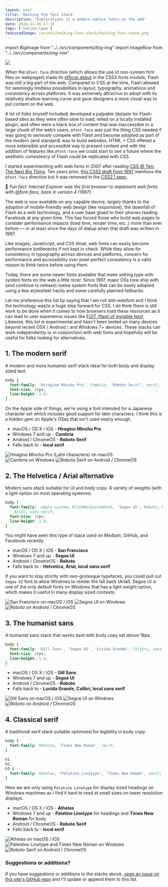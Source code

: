 ```yaml
---
layout: post
title: 'Hacking the font Stack'
description: 'Explorations in a modern native fonts on the web'
date: 2016-11-28 17:18
tags: ['native-type']
featuredImage: /assets/hacking-font-stack/hacking-font-stack.png
---
```


import BigImage from "../../src/components/big-img"
import ImageRow from "../../src/components/img-row"

<BigImage>

![](/assets/hacking-font-stack/hacking-font-stack.png)

</BigImage>

When the `@font-face` directive (which allows the use of non-system font files on webpages) made its [official debut][423c2466] in the CSS3 fonts module, Flash was still a big part of the web. Compared to CSS at the time, Flash allowed for seemingly limitless possibilities in layout, typography, animations and consistency across platforms. It was extremely attractive to adopt with its relatively shallow learning curve and gave designers a more visual way to put content on the web.

A lot of folks (myself included) developed a palpable distaste for Flash-based sites as they were often slow to load, relied on a locally installed plugin, and often were a black box of content that was inaccessible to a large chunk of the web’s users. `@font-face` was just the thing CSS needed if was going to seriously compete with Flash and become adopted as part of the modern (and standard) way to build websites. HTML + CSS offered a more extensible and accessible way to present content and with the addition of features like `@font-face` we could start to see a future where the aesthetic consistency of Flash could be replicated with CSS.

I started experimenting with web fonts in 2007 after reading [CSS @ Ten: The Next Big Thing][039e80cc].
Ten years prior, [this CSS2 draft from 1997][5ad770fe] mentions the `@font-face` directive but it was removed in the [CSS2.1 spec][964be9d5].

🎉 _Fun fact: Internet Explorer was the first browser to implement web fonts with @font-face, back in version 4 (1997)._

[964be9d5]: https://www.w3.org/TR/CSS21/ 'Cascading Style Sheets Level 2 Revision 1 (CSS 2.1) Specification'
[5ad770fe]: https://www.w3.org/TR/WD-CSS2-971104/cover.html 'CSS 2 Specification - W3C Working Draft 04-November-1997'
[039e80cc]: http://alistapart.com/article/cssatten 'CSS @ Ten: The Next Big Thing'
[423c2466]: https://www.w3.org/TR/2001/WD-css3-fonts-20010731/ 'CSS3 module: Fonts, W3C Working Draft 31-July-2001'

The web is now available on any capable device, largely thanks to the adoption of mobile-friendly web design (like responsive), the downfall of Flash as a web technology, and a user base glued to their phones reading Facebook at any given time. This has forced those who build web pages to consider performance impacts (load time, render time, etc..) more than ever before &mdash; or at least since the days of dialup when that draft was written in 1997.

Like images, JavaScript, and CSS bloat; web fonts can easily become performance bottlenecks if not kept in check. While they allow for consistency in typography across devices and platforms, concern for performance and accessibility over pixel-perfect consistency is a valid reason to think twice before using them.

Today, there are some newer fonts available that make setting type with system fonts on the web a little nicer. Since 1997, major OSs now ship with (and continue to release) native system fonts that can be easily adopted using a few stylesheet hacks and some carefully planned fallbacks.

Let me preference this list by saying that I am not anti-webfont and I think the technology was/is a huge step forward for CSS. I do think there is still work to be done when it comes to how browsers load these resources as it can lead to user experience issues like [FOIT (flash of invisible text)][5038a6bd]. Likewise, this list is experimental and hasn't been tested on many devices beyond recent OSX / Android / and Windows 7+ devices. These stacks can work independently or in conjunction with web fonts and hopefully will be useful for folks looking for alternatives.

[5038a6bd]: https://css-tricks.com/fout-foit-foft/ 'FOUT, FOIT, FOFT'

## 1. The modern serif

A modern and more humanist serif stack ideal for both body and display sized text.

```css
body {
  font-family: 'Hiragino Mincho Pro', Cambria, 'Roboto Serif', serif;
  font-size: 16px;
  line-height: 1.4;
}
```

On the Apple side of things, we're using a font intended for a Japanese character set which includes good support for latin characters. I think this is a hidden gem on Apple's OSes that isn't used nearly enough.

- macOS / OS X / iOS - **Hiragino Mincho Pro**
- Windows 7 and up - **Cambria**
- Android / ChromeOS - **Roboto Serif**
- Falls back to - **local serif**

<ImageRow>

![Hiragino Mincho Pro (Latin characters) on macOS](/assets/hacking-font-stack/apple-hiragino-mincho-pro.png)
![Cambria on Windows](/assets/hacking-font-stack/windows-cambria.png)
![Roboto Serif on Android / ChromeOS](/assets/hacking-font-stack/android-roboto-serif.png)

</ImageRow>

## 2. The Helvetica / Arial alternative

Modern sans stack suitable for UI and body copy. A variety of weights (with a light option on most operating systems).

```css
body {
  font-family: -apple-system, BlinkMacSystemFont, 'Segoe UI', Roboto, Helvetica,
    Arial, sans-serif;
  font-size: 16px;
  line-height: 1.4;
}
```

You might have seen this type of stack used on Medium, GitHub, and Facebook recently.

- macOS / OS X / iOS - **San Francisco**
- Windows 7 and up - **Segoe UI**
- Android / ChromeOS - **Roboto**
- Falls back to - **Helvetica, Arial, local sans serif**

If you want to stay strictly with neo-grotesque typefaces, you could pull out `Segoe UI` font to allow Windows to render the fall back (Arial). Segoe UI is one of the only default fonts on Windows that has a light weight option, which makes it useful in many display sized contexts.

<ImageRow>

![San Francisco on macOS / iOS](/assets/hacking-font-stack/apple-san-francisco.png)
![Segoe UI on Windows](/assets/hacking-font-stack/windows-segoe-ui.png)
![Roboto on Android / ChromeOS](/assets/hacking-font-stack/android-roboto.png)

</ImageRow>

## 3. The humanist sans

A humanist sans stack that works best with body copy set above 18px.

```css
body {
  font-family: 'Gill Sans', 'Segoe UI', 'Lucida Grande', Calibri, sans-serif;
  font-size: 18px;
  line-height: 1.4;
}
```

- macOS / OS X / iOS - **Gill Sans**
- Windows 7 and up - **Segoe UI**
- Android / ChromeOS - **Roboto**
- Falls back to - **Lucida Grande, Calibri, local sans serif**

<ImageRow>

![Gill Sans on macOS / iOS](/assets/hacking-font-stack/apple-gill-sans.png)
![Segoe UI on Windows](/assets/hacking-font-stack/windows-segoe-ui.png)
![Roboto on Android / ChromeOS](/assets/hacking-font-stack/android-roboto.png)

</ImageRow>

## 4. Classical serif

A traditional serif stack suitable optimized for legibility in body copy.

```css
body {
  font-family: Athelas, 'Times New Roman', serif;
}

h1,
h2,
h3 {
  font-family: Athelas, 'Palatino Linotype', 'Times New Roman', serif;
}
```

Here we are only using `Palatino Linotype` for display sized headings on Windows machines as I find it hard to read at small sizes on lower resolution displays.

- macOS / OS X / iOS - **Athelas**
- Windows 7 and up - **Palatino Linotype** for headings and **Times New Roman** for body
- Android / ChromeOS - **Roboto Serif**
- Falls back to - **local serif**

<ImageRow>

![Athelas on macOS / iOS](/assets/hacking-font-stack/apple-athelas.png)
![Palentino Linotype and Times New Roman on Windows](/assets/hacking-font-stack/windows-palentino-linotype-times-new-roman.png)
![Roboto Serif on Android / ChromeOS](/assets/hacking-font-stack/android-roboto-serif.png)

</ImageRow>

### Suggestions or additions?

If you have suggestions or additions to the stacks above, [open an issue on this site's GitHub repo][c20fa7d6] and I'll update or append them to this list.

[c20fa7d6]: https://github.com/pmarsceill/this-modern-web/issues/new 'Open an Issue on GitHub'
